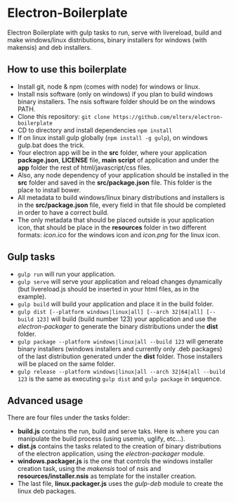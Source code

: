 # Electron-Boilerplate
Electron Boilerplate with gulp tasks to run, serve with livereload, build and make windows/linux distributions, binary installers for windows (with makensis) and deb installers.

## How to use this boilerplate

- Install git, node & npm (comes with node) for windows or linux.
- Install nsis software (only on windows) if you plan to build windows binary installers. The nsis software folder should be on the windows PATH.
- Clone this repository: `git clone https://github.com/elterx/electron-boilerplate`
- CD to directory and install dependencies `npm install`
- If on linux install gulp globally (`npm install -g gulp`), on windows gulp.bat does the trick.
- Your electron app will be in the **src** folder, where your application **package.json**, **LICENSE** file, **main script** of application and under the **app** folder the rest of html/javascript/css files.
- Also, any node dependency of your application should be installed in the **src** folder and saved in the **src/package.json** file. This folder is the place to install bower.
- All metadata to build windows/linux binary distributions and installers is in the **src/package.json** file, every field in that file should be completed in order to have a correct build.
- The only metadata that should be placed outside is your application icon, that should be
place in the **resources** folder in two different formats: *icon.ico* for the windows icon and *icon.png* for the linux icon.

## Gulp tasks

- `gulp run` will run your application.
- `gulp serve` will serve your application and reload changes dynamically (but livereload.js should be inserted in your html files, as in the example).
- `gulp build` will build your application and place it in the build folder.
- `gulp dist [--platform windows|linux|all] [--arch 32|64|all] [--build 123]` will build (build number 123) your application and use the *electron-packager* to generate the binary distributions under the **dist** folder.
- `gulp package --platform windows|linux|all --build 123` will generate binary installers (windows installers and currently only .deb packages) of the last distribution generated under the **dist** folder. Those installers will be placed on the same folder.
- `gulp release --platform windows|linux|all --arch 32|64|all --build 123` is the same as executing `gulp dist` and `gulp package` in sequence.

## Advanced usage

There are four files under the tasks folder:
- **build.js** contains the run, build and serve taks. Here is where you can manipulate the build process (using usemin, uglify, etc...).
- **dist.js** contains the tasks related to the creation of binary distributions of the electron application, using the *electron-packager* module.
- **windows.packager.js** is the one that controls the windows installer creation task, using the *makensis* tool of nsis and **resources/installer.nsis** as template for the installer creation.
- The last file, **linux.packager.js** uses the *gulp-deb* module to create the linux deb packages.
